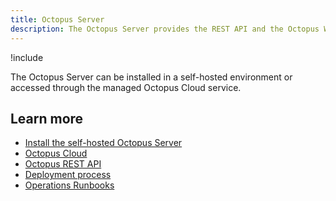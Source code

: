 ```yaml
---
title: Octopus Server
description: The Octopus Server provides the REST API and the Octopus Web Portal to manage your deployments and infrastructure.
---
```


!include <octopus-server>

The Octopus Server can be installed in a self-hosted environment or accessed through the managed Octopus Cloud service.

## Learn more

- [Install the self-hosted Octopus Server](/docs/installation/index.md)
- [Octopus Cloud](/docs/octopus-cloud/index.md)
- [Octopus REST API](/docs/octopus-rest-api/index.md)
- [Deployment process](/docs/deployment-process/index.md)
- [Operations Runbooks](/docs/operations-runbooks/index.md)